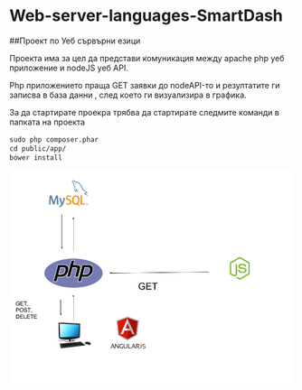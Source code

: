 # Web-server-languages-SmartDash
##Проект по Уеб сървърни езици

Проекта има за цел да представи комуникация между apache php уеб приложение и nodeJS уеб API.

Php приложението праща GET заявки до nodeAPI-то и резултатите ги записва в база данни , след което ги визуализира в графика. 

За да стартирате проекра трябва да стартирате следмите команди в папката на проекта

```
sudo php composer.phar
cd public/app/
bower install

```


![alt tag](img.png)